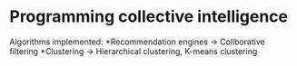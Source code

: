 Programming collective intelligence
===================================

Algorithms implemented:
*Recommendation engines -> Collborative filtering
*Clustering -> Hierarchical clustering, K-means clustering


